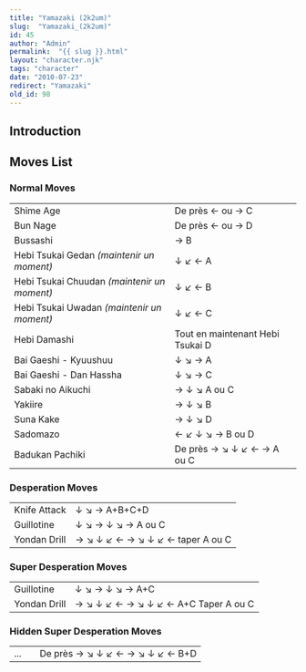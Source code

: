 ```yaml
---
title: "Yamazaki (2k2um)"
slug:  "Yamazaki_(2k2um)"
id: 45
author: "Admin"
permalink:  "{{ slug }}.html"
layout: "character.njk"
tags: "character"
date: "2010-07-23"
redirect: "Yamazaki"
old_id: 98
---
```


## Introduction

## Moves List

### Normal Moves

|                                             |                                  |
|---------------------------------------------|----------------------------------|
| Shime Age                                   | De près ← ou → C                 |
| Bun Nage                                    | De près ← ou → D                 |
| Bussashi                                    | → B                              |
| Hebi Tsukai Gedan *(maintenir un moment)*   | ↓ ↙ ← A                          |
| Hebi Tsukai Chuudan *(maintenir un moment)* | ↓ ↙ ← B                          |
| Hebi Tsukai Uwadan *(maintenir un moment)*  | ↓ ↙ ← C                          |
| Hebi Damashi                                | Tout en maintenant Hebi Tsukai D |
| Bai Gaeshi - Kyuushuu                       | ↓ ↘ → A                          |
| Bai Gaeshi - Dan Hassha                     | ↓ ↘ → C                          |
| Sabaki no Aikuchi                           | → ↓ ↘ A ou C                     |
| Yakiire                                     | → ↓ ↘ B                          |
| Suna Kake                                   | → ↓ ↘ D                          |
| Sadomazo                                    | ← ↙ ↓ ↘ → B ou D                 |
| Badukan Pachiki                             | De près → ↘ ↓ ↙ ← → A ou C       |

### Desperation Moves

|              |                                  |
|--------------|----------------------------------|
| Knife Attack | ↓ ↘ → A+B+C+D                    |
| Guillotine   | ↓ ↘ → ↓ ↘ → A ou C               |
| Yondan Drill | → ↘ ↓ ↙ ← → ↘ ↓ ↙ ← taper A ou C |

### Super Desperation Moves

|              |                                      |
|--------------|--------------------------------------|
| Guillotine   | ↓ ↘ → ↓ ↘ → A+C                      |
| Yondan Drill | → ↘ ↓ ↙ ← → ↘ ↓ ↙ ← A+C Taper A ou C |

### Hidden Super Desperation Moves

|     |     |                                 |
|-----|-----|---------------------------------|
| ... |     | De près → ↘ ↓ ↙ ← → ↘ ↓ ↙ ← B+D |

